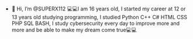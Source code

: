 - 👋 Hi, I’m @SUPERX112
💻💻I am 16 years old, I started my career at 12 or 13 years old studying programming, I studied Python C++ C# HTML CSS PHP SQL BASH, I study cybersecurity every day to improve more and more and be able to make my dream come true💻💻
